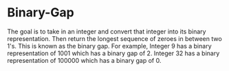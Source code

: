 # Binary-Gap

The goal is to take in an integer and convert that integer into its binary representation. Then return the longest sequence of zeroes in between two 1's. This is known as the binary gap. For example, Integer 9 has a binary representation of 1001 which has a binary gap of 2. Integer 32 has a binary representation of 100000 which has a binary gap of 0.
